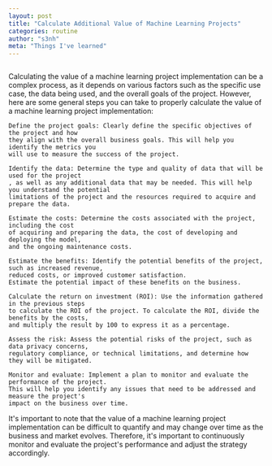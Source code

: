 ```yaml
---
layout: post
title: "Calculate Additional Value of Machine Learning Projects"
categories: routine
author: "s3nh"
meta: "Things I've learned"
---
```


<a href="https://www.buymeacoffee.com/s3nh"><img src="https://www.buymeacoffee.com/assets/img/guidelines/download-assets-sm-1.svg" alt=""></a>


Calculating the value of a machine learning project implementation can be a complex process,
as it depends on various factors such as the specific use case, the data being used,
and the overall goals of the project. However, here are some general steps you can
take to properly calculate the value of a machine learning project implementation:

    Define the project goals: Clearly define the specific objectives of the project and how
    they align with the overall business goals. This will help you identify the metrics you
    will use to measure the success of the project.

    Identify the data: Determine the type and quality of data that will be used for the project
    , as well as any additional data that may be needed. This will help you understand the potential
    limitations of the project and the resources required to acquire and prepare the data.

    Estimate the costs: Determine the costs associated with the project, including the cost 
    of acquiring and preparing the data, the cost of developing and deploying the model,
    and the ongoing maintenance costs.

    Estimate the benefits: Identify the potential benefits of the project, such as increased revenue,
    reduced costs, or improved customer satisfaction.
    Estimate the potential impact of these benefits on the business.

    Calculate the return on investment (ROI): Use the information gathered in the previous steps
    to calculate the ROI of the project. To calculate the ROI, divide the benefits by the costs,
    and multiply the result by 100 to express it as a percentage.

    Assess the risk: Assess the potential risks of the project, such as data privacy concerns,
    regulatory compliance, or technical limitations, and determine how they will be mitigated.

    Monitor and evaluate: Implement a plan to monitor and evaluate the performance of the project.
    This will help you identify any issues that need to be addressed and measure the project's
    impact on the business over time.

It's important to note that the value of a machine learning project implementation can be difficult
to quantify and may change over time as the business and market evolves. 
Therefore, it's important to continuously monitor and evaluate the project's performance and adjust
the strategy accordingly.

